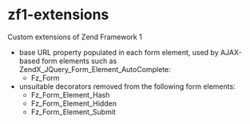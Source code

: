 # zf1-extensions
Custom extensions of Zend Framework 1

  - base URL property populated in each form element, used by AJAX-based form elements such as ZendX_JQuery_Form_Element_AutoComplete:
    - Fz_Form
  - unsuitable decorators removed from the following form elements:
    - Fz_Form_Element_Hash
    - Fz_Form_Element_Hidden
    - Fz_Form_Element_Submit
